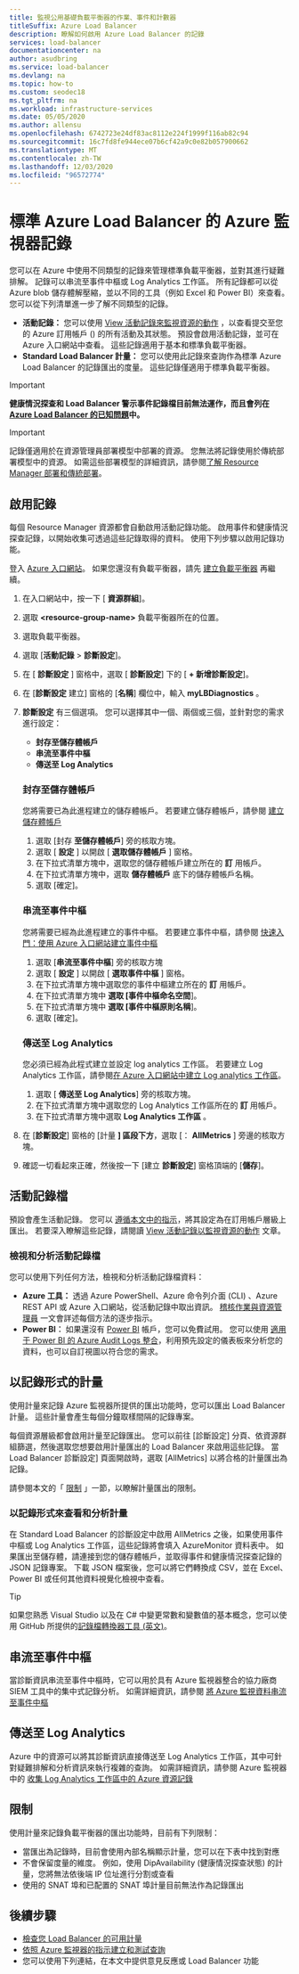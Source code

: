 ```yaml
---
title: 監視公用基礎負載平衡器的作業、事件和計數器
titleSuffix: Azure Load Balancer
description: 瞭解如何啟用 Azure Load Balancer 的記錄
services: load-balancer
documentationcenter: na
author: asudbring
ms.service: load-balancer
ms.devlang: na
ms.topic: how-to
ms.custom: seodec18
ms.tgt_pltfrm: na
ms.workload: infrastructure-services
ms.date: 05/05/2020
ms.author: allensu
ms.openlocfilehash: 6742723e24df83ac8112e224f1999f116ab82c94
ms.sourcegitcommit: 16c7fd8fe944ece07b6cf42a9c0e82b057900662
ms.translationtype: MT
ms.contentlocale: zh-TW
ms.lasthandoff: 12/03/2020
ms.locfileid: "96572774"
---
```

# <a name="azure-monitor-logs-for-the-standard-azure-load-balancer"></a>標準 Azure Load Balancer 的 Azure 監視器記錄

您可以在 Azure 中使用不同類型的記錄來管理標準負載平衡器，並對其進行疑難排解。 記錄可以串流至事件中樞或 Log Analytics 工作區。 所有記錄都可以從 Azure blob 儲存體解壓縮，並以不同的工具（例如 Excel 和 Power BI）來查看。  您可以從下列清單進一步了解不同類型的記錄。

* **活動記錄：** 您可以使用 [View 活動記錄來監視資源的動作](../azure-resource-manager/management/view-activity-logs.md) ，以查看提交至您的 Azure 訂用帳戶 () 的所有活動及其狀態。 預設會啟用活動記錄，並可在 Azure 入口網站中查看。 這些記錄適用于基本和標準負載平衡器。
* **Standard Load Balancer 計量：** 您可以使用此記錄來查詢作為標準 Azure Load Balancer 的記錄匯出的度量。 這些記錄僅適用于標準負載平衡器。

> [!IMPORTANT]
> **健康情況探查和 Load Balancer 警示事件記錄檔目前無法運作，而且會列在 [Azure Load Balancer 的已知問題](whats-new.md#known-issues)中。** 

> [!IMPORTANT]
> 記錄僅適用於在資源管理員部署模型中部署的資源。 您無法將記錄使用於傳統部署模型中的資源。 如需這些部署模型的詳細資訊，請參閱[了解 Resource Manager 部署和傳統部署](../azure-resource-manager/management/deployment-models.md)。

## <a name="enable-logging"></a>啟用記錄

每個 Resource Manager 資源都會自動啟用活動記錄功能。 啟用事件和健康情況探查記錄，以開始收集可透過這些記錄取得的資料。 使用下列步驟以啟用記錄功能。

登入 [Azure 入口網站](https://portal.azure.com)。 如果您還沒有負載平衡器，請先 [建立負載平衡器](./quickstart-load-balancer-standard-public-portal.md) 再繼續。

1. 在入口網站中，按一下 [ **資源群組**]。
2. 選取 **\<resource-group-name>** 負載平衡器所在的位置。
3. 選取負載平衡器。
4. 選取 [**活動記錄**  >  **診斷設定**]。
5. 在 [ **診斷設定** ] 窗格中，選取 [ **診斷設定**] 下的 [ **+ 新增診斷設定**]。
6. 在 [**診斷設定** 建立] 窗格的 [**名稱**] 欄位中，輸入 **myLBDiagnostics** 。
7. **診斷設定** 有三個選項。  您可以選擇其中一個、兩個或三個，並針對您的需求進行設定：
   * **封存至儲存體帳戶**
   * **串流至事件中樞**
   * **傳送至 Log Analytics**

    ### <a name="archive-to-a-storage-account"></a>封存至儲存體帳戶
    您將需要已為此進程建立的儲存體帳戶。  若要建立儲存體帳戶，請參閱 [建立儲存體帳戶](../storage/common/storage-account-create.md?tabs=azure-portal)

    1. 選取 [封存 **至儲存體帳戶**] 旁的核取方塊。
    2. 選取 [ **設定** ] 以開啟 [ **選取儲存體帳戶** ] 窗格。
    3. 在下拉式清單方塊中，選取您的儲存體帳戶建立所在的 **訂** 用帳戶。
    4. 在下拉式清單方塊中，選取 **儲存體帳戶** 底下的儲存體帳戶名稱。
    5. 選取 [確定]。

    ### <a name="stream-to-an-event-hub"></a>串流至事件中樞
    您將需要已經為此進程建立的事件中樞。  若要建立事件中樞，請參閱 [快速入門：使用 Azure 入口網站建立事件中樞](../event-hubs/event-hubs-create.md)

    1. 選取 [**串流至事件中樞**] 旁的核取方塊
    2. 選取 [ **設定** ] 以開啟 [ **選取事件中樞** ] 窗格。
    3. 在下拉式清單方塊中選取您的事件中樞建立所在的 **訂** 用帳戶。
    4. 在下拉式清單方塊中 **選取 [事件中樞命名空間**]。
    5. 在下拉式清單方塊中 **選取 [事件中樞原則名稱**]。
    6. 選取 [確定]。

    ### <a name="send-to-log-analytics"></a>傳送至 Log Analytics
    您必須已經為此程式建立並設定 log analytics 工作區。  若要建立 Log Analytics 工作區，請參閱[在 Azure 入口網站中建立 Log analytics 工作區](../azure-monitor/learn/quick-create-workspace.md)。

    1. 選取 [ **傳送至 Log Analytics**] 旁的核取方塊。
    2. 在下拉式清單方塊中選取您的 Log Analytics 工作區所在的 **訂** 用帳戶。
    3. 在下拉式清單方塊中選取 **Log Analytics 工作區** 。


8.  在 [**診斷設定**] 窗格的 [計量 **] 區段下方**，選取 [： **AllMetrics** ] 旁邊的核取方塊。

9. 確認一切看起來正確，然後按一下 [建立 **診斷設定**] 窗格頂端的 [**儲存**]。

## <a name="activity-log"></a>活動記錄檔

預設會產生活動記錄。 您可以 [遵循本文中的指示](https://docs.microsoft.com/azure/azure-monitor/platform/activity-log)，將其設定為在訂用帳戶層級上匯出。 若要深入瞭解這些記錄，請閱讀 [View 活動記錄以監視資源的動作](../azure-resource-manager/management/view-activity-logs.md) 文章。

### <a name="view-and-analyze-the-activity-log"></a>檢視和分析活動記錄檔

您可以使用下列任何方法，檢視和分析活動記錄檔資料：

* **Azure 工具：** 透過 Azure PowerShell、Azure 命令列介面 (CLI) 、Azure REST API 或 Azure 入口網站，從活動記錄中取出資訊。 [稽核作業與資源管理員](../azure-resource-manager/management/view-activity-logs.md) 一文會詳述每個方法的逐步指示。
* **Power BI︰** 如果還沒有 [Power BI](https://powerbi.microsoft.com/pricing) 帳戶，您可以免費試用。 您可以使用 [適用于 Power BI 的 Azure Audit Logs 整合](https://powerbi.microsoft.com/integrations/azure-audit-logs/)，利用預先設定的儀表板來分析您的資料，也可以自訂視圖以符合您的需求。

## <a name="metrics-as-logs"></a>以記錄形式的計量
使用計量來記錄 Azure 監視器所提供的匯出功能時，您可以匯出 Load Balancer 計量。 這些計量會產生每個分鐘取樣間隔的記錄專案。

每個資源層級都會啟用計量至記錄匯出。 您可以前往 [診斷設定] 分頁、依資源群組篩選，然後選取您想要啟用計量匯出的 Load Balancer 來啟用這些記錄。 當 Load Balancer 診斷設定] 頁面開啟時，選取 [AllMetrics] 以將合格的計量匯出為記錄。

請參閱本文的「 [限制](#limitations) 」一節，以瞭解計量匯出的限制。

### <a name="view-and-analyze-metrics-as-logs"></a>以記錄形式來查看和分析計量
在 Standard Load Balancer 的診斷設定中啟用 AllMetrics 之後，如果使用事件中樞或 Log Analytics 工作區，這些記錄將會填入 AzureMonitor 資料表中。 如果匯出至儲存體，請連接到您的儲存體帳戶，並取得事件和健康情況探查記錄的 JSON 記錄專案。 下載 JSON 檔案後，您可以將它們轉換成 CSV，並在 Excel、Power BI 或任何其他資料視覺化檢視中查看。 

> [!TIP]
> 如果您熟悉 Visual Studio 以及在 C# 中變更常數和變數值的基本概念，您可以使用 GitHub 所提供的[記錄檔轉換器工具 (英文)](https://github.com/Azure-Samples/networking-dotnet-log-converter)。

## <a name="stream-to-an-event-hub"></a>串流至事件中樞
當診斷資訊串流至事件中樞時，它可以用於具有 Azure 監視器整合的協力廠商 SIEM 工具中的集中式記錄分析。 如需詳細資訊，請參閱 [將 Azure 監視資料串流至事件中樞](../azure-monitor/platform/stream-monitoring-data-event-hubs.md#partner-tools-with-azure-monitor-integration)

## <a name="send-to-log-analytics"></a>傳送至 Log Analytics
Azure 中的資源可以將其診斷資訊直接傳送至 Log Analytics 工作區，其中可針對疑難排解和分析資訊來執行複雜的查詢。  如需詳細資訊，請參閱 Azure 監視器中的 [收集 Log Analytics 工作區中的 Azure 資源記錄](../azure-monitor/platform/resource-logs.md#send-to-log-analytics-workspace)

## <a name="limitations"></a>限制
使用計量來記錄負載平衡器的匯出功能時，目前有下列限制：
* 當匯出為記錄時，目前會使用內部名稱顯示計量，您可以在下表中找到對應
* 不會保留度量的維度。 例如，使用 DipAvailability (健康情況探查狀態) 的計量，您將無法依後端 IP 位址進行分割或查看
* 使用的 SNAT 埠和已配置的 SNAT 埠計量目前無法作為記錄匯出

## <a name="next-steps"></a>後續步驟
* [檢查您 Load Balancer 的可用計量](https://docs.microsoft.com/azure/load-balancer/load-balancer-standard-diagnostics)
* [依照 Azure 監視器的指示建立和測試查詢](https://docs.microsoft.com/azure/azure-monitor/log-query/log-query-overview)
* 您可以使用下列連結，在本文中提供意見反應或 Load Balancer 功能
